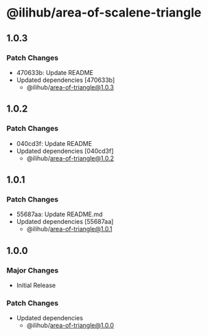 # @ilihub/area-of-scalene-triangle

## 1.0.3

### Patch Changes

- 470633b: Update README
- Updated dependencies [470633b]
  - @ilihub/area-of-triangle@1.0.3

## 1.0.2

### Patch Changes

- 040cd3f: Update README
- Updated dependencies [040cd3f]
  - @ilihub/area-of-triangle@1.0.2

## 1.0.1

### Patch Changes

- 55687aa: Update README.md
- Updated dependencies [55687aa]
  - @ilihub/area-of-triangle@1.0.1

## 1.0.0

### Major Changes

- Initial Release

### Patch Changes

- Updated dependencies
  - @ilihub/area-of-triangle@1.0.0
